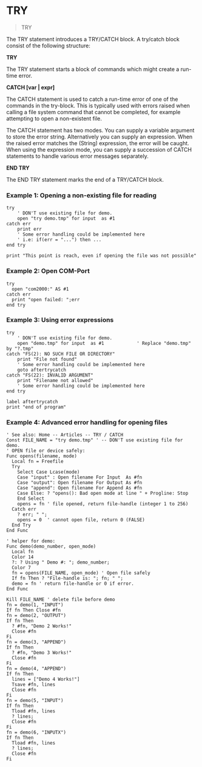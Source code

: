 # TRY

> TRY

The TRY statement introduces a TRY/CATCH block. A try/catch block consist of the following structure:

__TRY__

The TRY statement starts a block of commands which might create a run-time error.

__CATCH [var | expr]__

The CATCH statement is used to catch a run-time error of one of the commands in the try-block. This is typically used with errors raised when calling a file system command that cannot be completed, for example attempting to open a non-existent file.

The CATCH statement has two modes. You can supply a variable argument to store the error string. Alternatively you can supply an expression. When the raised error matches the (String) expression, the error will be caught. When using the expression mode, you can supply a succession of CATCH statements to handle various error messages separately.

__END TRY__

The END TRY statement marks the end of a TRY/CATCH block.


### Example 1: Opening a non-existing file for reading

```
try
    ' DON'T use existing file for demo.
    open "try demo.tmp" for input  as #1
catch err
    print err
    ' Some error handling could be implemented here
    ' i.e: if(err = "...") then ...
end try

print "This point is reach, even if opening the file was not possible"
```

### Example 2: Open COM-Port

```
try
  open "com2000:" AS #1
catch err
  print "open failed: ";err
end try
```
### Example 3: Using error expressions

```
try
    ' DON'T use existing file for demo.
    open "demo.tmp" for input  as #1            ' Replace "demo.tmp" by "?.tmp"
catch "FS(2): NO SUCH FILE OR DIRECTORY"
    print "File not found"
    ' Some error handling could be implemented here    
    goto aftertrycatch
catch "FS(22): INVALID ARGUMENT"
    print "Filename not allowed"
    ' Some error handling could be implemented here    
end try

label aftertrycatch
print "end of program"
```

### Example 4: Advanced error handling for opening files

```
' See also: Home -- Articles -- TRY / CATCH
Const FILE_NAME = "try demo.tmp" ' -- DON'T use existing file for demo.
' OPEN file or device safely:
Func opens(filename, mode)
  Local fn = Freefile
  Try
    Select Case Lcase(mode)
    Case "input" : Open filename For Input  As #fn
    Case "output": Open filename For Output As #fn
    Case "append": Open filename For Append As #fn
    Case Else: ? "opens(): Bad open mode at line " + Progline: Stop
    End Select
    opens = fn ' file opened, return file-handle (integer 1 to 256)
  Catch err
    ? err; " ";
    opens = 0  ' cannot open file, return 0 (FALSE)
  End Try
End Func

' helper for demo:
Func demo(demo_number, open_mode)
  Local fn
  Color 14
  ?: ? Using " Demo #: "; demo_number;
  Color 7
  fn = opens(FILE_NAME, open_mode) ' Open file safely
  If fn Then ? "File-handle is: "; fn; " ";
  demo = fn ' return file-handle or 0 if error.
End Func

Kill FILE_NAME ' delete file before demo
fn = demo(1, "INPUT")
If fn Then Close #fn
fn = demo(2, "OUTPUT")
If fn Then
  ? #fn, "Demo 2 Works!"
  Close #fn
Fi
fn = demo(3, "APPEND")
If fn Then
  ? #fn, "Demo 3 Works!"
  Close #fn
Fi
fn = demo(4, "APPEND")
If fn Then
  lines = ["Demo 4 Works!"]
  Tsave #fn, lines
  Close #fn
Fi
fn = demo(5, "INPUT")
If fn Then
  Tload #fn, lines
  ? lines;
  Close #fn
Fi
fn = demo(6, "INPUTX")
If fn Then
  Tload #fn, lines
  ? lines;
  Close #fn
Fi
```


